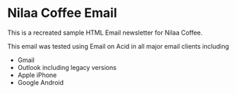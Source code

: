 # Nilaa Coffee Email

This is a recreated sample HTML Email newsletter for Nilaa Coffee.  

This email was tested using Email on Acid in all major email clients including
- Gmail
- Outlook including legacy versions
- Apple iPhone
- Google Android
